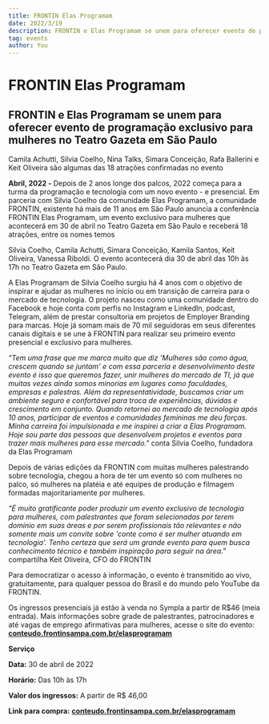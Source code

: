 ```yaml
---
title: FRONTIN Elas Programam
date: 2022/3/19
description: FRONTIN e Elas Programam se unem para oferecer evento de programação exclusivo para mulheres no Teatro Gazeta em São Paulo
tag: events
author: You
---
```


# FRONTIN Elas Programam

## FRONTIN e Elas Programam se unem para oferecer evento de programação exclusivo para mulheres no Teatro Gazeta em São Paulo

Camila Achutti, Silvia Coelho, Nina Talks, Simara Conceição, Rafa Ballerini e Keit Oliveira são algumas das 18 atrações confirmadas no evento

**Abril, 2022 -** Depois de 2 anos longe dos palcos, 2022 começa para a turma da programação e tecnologia com um novo evento - e presencial. Em parceria com Silvia Coelho da comunidade Elas Programam, a comunidade FRONTIN, existente há mais de 11 anos em São Paulo anuncia a conferência FRONTIN Elas Programam, um evento exclusivo para mulheres que acontecerá em 30 de abril no Teatro Gazeta em São Paulo e receberá 18 atrações, entre os nomes temos 

Silvia Coelho, Camila Achutti, Simara Conceição, Kamila Santos, Keit Oliveira, Vanessa Riboldi. O evento acontecerá dia 30 de abril das 10h às 17h no Teatro Gazeta em São Paulo.

A Elas Programam de Silvia Coelho surgiu há 4 anos com o objetivo de inspirar e ajudar as mulheres no início ou em transição de carreira para o mercado de tecnologia. O projeto nasceu como uma comunidade dentro do Facebook e hoje conta com perfis no Instagram e LinkedIn, podcast, Telegram, além de prestar consultoria em projetos de Employer Branding para marcas. Hoje já somam mais de 70 mil seguidoras em seus diferentes canais digitais e se une à FRONTIN para realizar seu primeiro evento presencial e exclusivo para mulheres.

*"Tem uma frase que me marca muito que diz 'Mulheres são como água, crescem quando se juntam' e com essa parceria e desenvolvimento deste evento é isso que queremos fazer, unir mulheres do mercado de TI, já que muitas vezes ainda somos minorias em lugares como faculdades, empresas e palestras. Além da representatividade, buscamos criar um ambiente seguro e confortável para troca de experiências, dúvidas e crescimento em conjunto. Quando retornei ao mercado de tecnologia após 10 anos, participar de eventos e comunidades femininas me deu forças. Minha carreira foi impulsionada e me inspirei a criar a Elas Programam. Hoje sou parte das pessoas que desenvolvem projetos e eventos para trazer mais mulheres para esse mercado."* conta Silvia Coelho, fundadora da Elas Programam

Depois de várias edições da FRONTIN com muitas mulheres palestrando sobre tecnologia, chegou a hora de ter um evento só com mulheres no palco, só mulheres na platéia e até equipes de produção e filmagem formadas majoritariamente por mulheres.

*"É muito gratificante poder produzir um evento exclusivo de tecnologia para mulheres, com palestrantes que foram selecionadas por terem domínio em suas áreas e por serem profissionais tão relevantes e não somente mais um convite sobre 'conte como é ser mulher atuando em tecnologia'. Tenho certeza que será um grande evento para quem busca conhecimento técnico e também inspiração para seguir na área."* compartilha Keit Oliveira, CFO do FRONTIN

Para democratizar o acesso à informação, o evento é transmitido ao vivo, gratuitamente, para qualquer pessoa do Brasil e do mundo pelo YouTube da FRONTIN.

Os ingressos presenciais já estão à venda no Sympla a partir de R$46 (meia entrada). Mais informações sobre grade de palestrantes, patrocinadores e até vagas de emprego afirmativas para mulheres, acesse o site do evento: [**conteudo.frontinsampa.com.br/elasprogramam**](http://conteudo.frontinsampa.com.br/elasprogramam)

**Serviço**

**Data:** 30 de abril de 2022

**Horário:** Das 10h às 17h 

**Valor dos ingressos:** A partir de R$ 46,00

**Link para compra:** [**conteudo.frontinsampa.com.br/elasprogramam**](http://conteudo.frontinsampa.com.br/elasprogramam)
